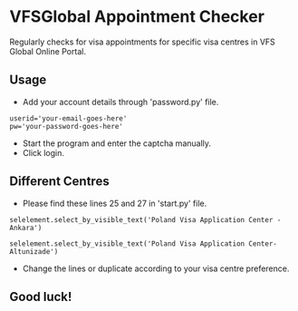 # VFSGlobal Appointment Checker
Regularly checks for visa appointments for specific visa centres in VFS Global Online Portal.

## Usage
- Add your account details through 'password.py' file.
```
userid='your-email-goes-here'
pw='your-password-goes-here'
```
- Start the program and enter the captcha manually.
- Click login.

## Different Centres
- Please find these lines 25 and 27 in 'start.py' file.
```
selelement.select_by_visible_text('Poland Visa Application Center - Ankara')
```

```
selelement.select_by_visible_text('Poland Visa Application Center-Altunizade')
```
- Change the lines or duplicate according to your visa centre preference.

## Good luck!
